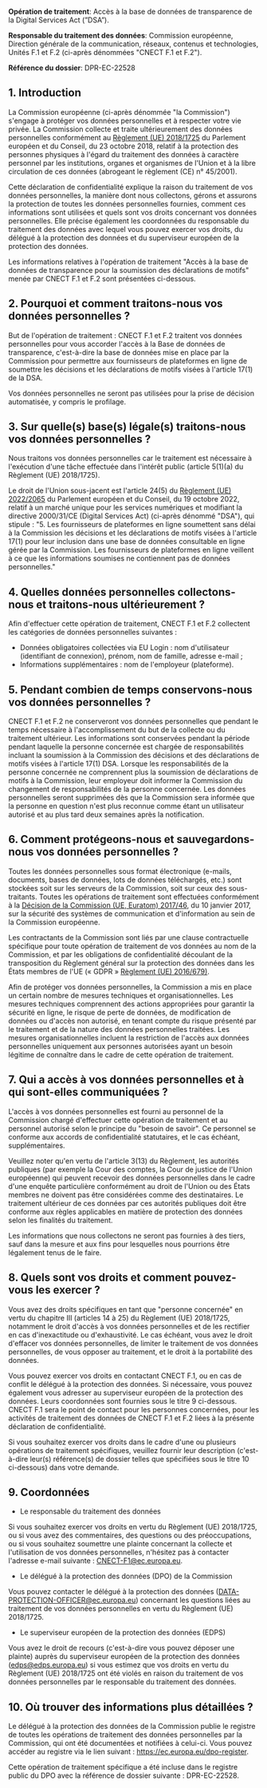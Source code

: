 <strong>Opération de traitement</strong>: Accès à la base de données de transparence de la Digital Services Act (”DSA”).

<strong>Responsable du traitement des données</strong>: Commission européenne, Direction générale de la communication, réseaux, contenus et technologies, Unités F.1 et F.2 (ci-après dénommées "CNECT F.1 et F.2").

<strong>Référence du dossier</strong>: DPR-EC-22528

## 1. Introduction

La Commission européenne (ci-après dénommée "la Commission") s'engage à protéger vos données personnelles et à respecter votre vie privée. La Commission collecte et traite ultérieurement des données personnelles conformément au <a target="_blank" href="https://eur-lex.europa.eu/legal-content/EN/TXT/?uri=uriserv:OJ.L_.2018.295.01.0039.01.ENG&toc=OJ:L:2018:295:TOC">Règlement (UE) 2018/1725</a> du Parlement européen et du Conseil, du 23 octobre 2018, relatif à la protection des personnes physiques à l'égard du traitement des données à caractère personnel par les institutions, organes et organismes de l'Union et à la libre circulation de ces données (abrogeant le règlement (CE) n° 45/2001).

Cette déclaration de confidentialité explique la raison du traitement de vos données personnelles, la manière dont nous collectons, gérons et assurons la protection de toutes les données personnelles fournies, comment ces informations sont utilisées et quels sont vos droits concernant vos données personnelles. Elle précise également les coordonnées du responsable du traitement des données avec lequel vous pouvez exercer vos droits, du délégué à la protection des données et du superviseur européen de la protection des données.

Les informations relatives à l'opération de traitement "Accès à la base de données de transparence pour la soumission des déclarations de motifs" menée par CNECT F.1 et F.2 sont présentées ci-dessous.

## 2. Pourquoi et comment traitons-nous vos données personnelles ?

But de l'opération de traitement : CNECT F.1 et F.2 traitent vos données personnelles pour vous accorder l'accès à la Base de données de transparence, c'est-à-dire la base de données mise en place par la Commission pour permettre aux fournisseurs de plateformes en ligne de soumettre les décisions et les déclarations de motifs visées à l'article 17(1) de la DSA.

Vos données personnelles ne seront pas utilisées pour la prise de décision automatisée, y compris le profilage.

## 3. Sur quelle(s) base(s) légale(s) traitons-nous vos données personnelles ?

Nous traitons vos données personnelles car le traitement est nécessaire à l'exécution d'une tâche effectuée dans l'intérêt public (article 5(1)(a) du Règlement (UE) 2018/1725).

Le droit de l'Union sous-jacent est l'article 24(5) du <a target="_blank" href="https://eur-lex.europa.eu/eli/reg/2022/2065/oj">Règlement (UE) 2022/2065</a> du Parlement européen et du Conseil, du 19 octobre 2022, relatif à un marché unique pour les services numériques et modifiant la directive 2000/31/CE (Digital Services Act) (ci-après dénommé "DSA"), qui stipule : "5. Les fournisseurs de plateformes en ligne soumettent sans délai à la Commission les décisions et les déclarations de motifs visées à l'article 17(1) pour leur inclusion dans une base de données consultable en ligne gérée par la Commission. Les fournisseurs de plateformes en ligne veillent à ce que les informations soumises ne contiennent pas de données personnelles."

## 4. Quelles données personnelles collectons-nous et traitons-nous ultérieurement ?

Afin d'effectuer cette opération de traitement, CNECT F.1 et F.2 collectent les catégories de données personnelles suivantes :

- Données obligatoires collectées via EU Login : nom d'utilisateur (identifiant de connexion), prénom, nom de famille, adresse e-mail ;
- Informations supplémentaires : nom de l'employeur (plateforme).

## 5. Pendant combien de temps conservons-nous vos données personnelles ?

CNECT F.1 et F.2 ne conserveront vos données personnelles que pendant le temps nécessaire à l'accomplissement du but de la collecte ou du traitement ultérieur. Les informations sont conservées pendant la période pendant laquelle la personne concernée est chargée de responsabilités incluant la soumission à la Commission des décisions et des déclarations de motifs visées à l'article 17(1) DSA. Lorsque les responsabilités de la personne concernée ne comprennent plus la soumission de déclarations de motifs à la Commission, leur employeur doit informer la Commission du changement de responsabilités de la personne concernée. Les données personnelles seront supprimées dès que la Commission sera informée que la personne en question n'est plus reconnue comme étant un utilisateur autorisé et au plus tard deux semaines après la notification.

## 6. Comment protégeons-nous et sauvegardons-nous vos données personnelles ?

Toutes les données personnelles sous format électronique (e-mails, documents, bases de données, lots de données téléchargés, etc.) sont stockées soit sur les serveurs de la Commission, soit sur ceux des sous-traitants. Toutes les opérations de traitement sont effectuées conformément à la <a target="_blank" href="https://eur-lex.europa.eu/legal-content/EN/TXT/?qid=1548093747090&uri=CELEX:32017D0046">Décision de la Commission (UE, Euratom) 2017/46</a>, du 10 janvier 2017, sur la sécurité des systèmes de communication et d'information au sein de la Commission européenne.

Les contractants de la Commission sont liés par une clause contractuelle spécifique pour toute opération de traitement de vos données au nom de la Commission, et par les obligations de confidentialité découlant de la transposition du Règlement général sur la protection des données dans les États membres de l'UE (« GDPR » <a target="_blank" href="https://eur-lex.europa.eu/legal-content/EN/TXT/?uri=celex%3A32016R0679">Règlement (UE) 2016/679)</a>.

Afin de protéger vos données personnelles, la Commission a mis en place un certain nombre de mesures techniques et organisationnelles. Les mesures techniques comprennent des actions appropriées pour garantir la sécurité en ligne, le risque de perte de données, de modification de données ou d'accès non autorisé, en tenant compte du risque présenté par le traitement et de la nature des données personnelles traitées. Les mesures organisationnelles incluent la restriction de l'accès aux données personnelles uniquement aux personnes autorisées ayant un besoin légitime de connaître dans le cadre de cette opération de traitement.

## 7. Qui a accès à vos données personnelles et à qui sont-elles communiquées ?

L'accès à vos données personnelles est fourni au personnel de la Commission chargé d'effectuer cette opération de traitement et au personnel autorisé selon le principe du "besoin de savoir". Ce personnel se conforme aux accords de confidentialité statutaires, et le cas échéant, supplémentaires.

Veuillez noter qu'en vertu de l'article 3(13) du Règlement, les autorités publiques (par exemple la Cour des comptes, la Cour de justice de l'Union européenne) qui peuvent recevoir des données personnelles dans le cadre d'une enquête particulière conformément au droit de l'Union ou des États membres ne doivent pas être considérées comme des destinataires. Le traitement ultérieur de ces données par ces autorités publiques doit être conforme aux règles applicables en matière de protection des données selon les finalités du traitement.

Les informations que nous collectons ne seront pas fournies à des tiers, sauf dans la mesure et aux fins pour lesquelles nous pourrions être légalement tenus de le faire.

## 8. Quels sont vos droits et comment pouvez-vous les exercer ?

Vous avez des droits spécifiques en tant que "personne concernée" en vertu du chapitre III (articles 14 à 25) du Règlement (UE) 2018/1725, notamment le droit d'accès à vos données personnelles et de les rectifier en cas d'inexactitude ou d'exhaustivité. Le cas échéant, vous avez le droit d'effacer vos données personnelles, de limiter le traitement de vos données personnelles, de vous opposer au traitement, et le droit à la portabilité des données.

Vous pouvez exercer vos droits en contactant CNECT F.1, ou en cas de conflit le délégué à la protection des données. Si nécessaire, vous pouvez également vous adresser au superviseur européen de la protection des données. Leurs coordonnées sont fournies sous le titre 9 ci-dessous. CNECT F.1 sera le point de contact pour les personnes concernées, pour les activités de traitement des données de CNECT F.1 et F.2 liées à la présente déclaration de confidentialité.

Si vous souhaitez exercer vos droits dans le cadre d'une ou plusieurs opérations de traitement spécifiques, veuillez fournir leur description (c'est-à-dire leur(s) référence(s) de dossier telles que spécifiées sous le titre 10 ci-dessous) dans votre demande.

## 9. Coordonnées

- Le responsable du traitement des données

Si vous souhaitez exercer vos droits en vertu du Règlement (UE) 2018/1725, ou si vous avez des commentaires, des questions ou des préoccupations, ou si vous souhaitez soumettre une plainte concernant la collecte et l'utilisation de vos données personnelles, n'hésitez pas à contacter l'adresse e-mail suivante : <a href="mailto:CNECT-F1@ec.europa.eu">CNECT-F1@ec.europa.eu</a>.

- Le délégué à la protection des données (DPO) de la Commission

Vous pouvez contacter le délégué à la protection des données (<a href="mailto:DATA-PROTECTION-OFFICER@ec.europa.eu">DATA-PROTECTION-OFFICER@ec.europa.eu</a>) concernant les questions liées au traitement de vos données personnelles en vertu du Règlement (UE) 2018/1725.

- Le superviseur européen de la protection des données (EDPS)

Vous avez le droit de recours (c'est-à-dire vous pouvez déposer une plainte) auprès du superviseur européen de la protection des données (<a href="mailto:edps@edps.europa.eu">edps@edps.europa.eu</a>) si vous estimez que vos droits en vertu du Règlement (UE) 2018/1725 ont été violés en raison du traitement de vos données personnelles par le responsable du traitement des données.

## 10. Où trouver des informations plus détaillées ?

Le délégué à la protection des données de la Commission publie le registre de toutes les opérations de traitement des données personnelles par la Commission, qui ont été documentées et notifiées à celui-ci. Vous pouvez accéder au registre via le lien suivant : <a target="_blank" href="https://ec.europa.eu/dpo-register">https://ec.europa.eu/dpo-register</a>.

Cette opération de traitement spécifique a été incluse dans le registre public du DPO avec la référence de dossier suivante : DPR-EC-22528. 
